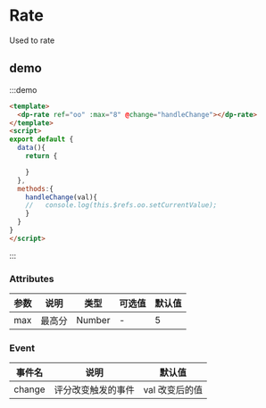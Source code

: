 # Rate

Used to rate

## demo

:::demo 

```html
<template>
  <dp-rate ref="oo" :max="8" @change="handleChange"></dp-rate>
</template>
<script>
export default {
  data(){
    return {

    }
  },
  methods:{
    handleChange(val){
    //   console.log(this.$refs.oo.setCurrentValue);
    }
  }
}
</script>
```

:::

### Attributes

| 参数     | 说明           | 类型     | 可选值                                                | 默认值 |
| ------- | -------------- | ------- | ---------------------------------------------------- | --------- |
| max     | 最高分          | Number  |  -                                                   |      5    |


### Event
| 事件名    | 说明                                                       | 默认值 |
| ------- | --------------------------------------------------------  | ----- |
| change   |  评分改变触发的事件                                        |    val 改变后的值  |
